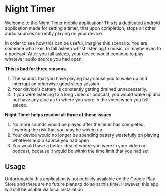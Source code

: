 # Night Timer

Welcome to the Night Timer mobile application! This is a dedicated android application made for setting a timer, that upon completion, stops all other audio sources currently playing on your device.

In order to see how this can be useful, imagine this scenario. You are someone who likes to fall asleep whilst listening to music, or maybe even to a podcast. After you fall asleep, your device would continue to play whatever audio source you had open. 

**This is bad for three reasons.**

1. The sounds that you have playing may cause you to wake up and interrupt an otherwise good sleep session. 
2. Your device's battery is constantly getting drained unnecessarily. 
3. If you were listening to a long video or podcast, you would wake up and not have any clue as to where you were in the video when you fell asleep.

**Night Timer helps resolve all three of these issues**

1. No more sounds would be played after the timer has completed, lowering the risk that you may be woken up
2. Your device would no longer be spending battery wastefully on playing whatever audio source you had open
3. You would have a better idea of where you were in your video or podcast, because it would be within the time limit that you had set

## Usage
Unfortunately this application is not publicly available on the Google Play Store and there are no future plans to do so at this time. However, this app will still be usable via local installation
